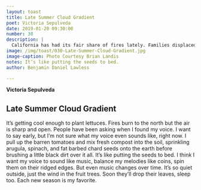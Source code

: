 ```yaml
---
layout: toast
title: Late Summer Cloud Gradient
poet: Victoria Sepulveda
date: 2019-01-20 09:30:00
number: 30
description: |
  California has had its fair share of fires lately. Families displaced, homes lost. As I’ve moved through this last year, it has been not just a time of loss but also a chance for new starts; planting, replanting, transplanting. May you all be safe in this unpredictable world.
image: /img/toast/030-Late-Summer-Cloud-Gradient.jpg
image-caption: Photo Courtesy Brian Landis
notes: It’s like putting the seeds to bed.
author: Benjamin Daniel Lawless

---
```

**Victoria Sepulveda**
## Late Summer Cloud Gradient

It’s getting cool enough to plant lettuces. Fires burn to the north but the air is sharp and open. People have been asking when I found my voice. I want to say early, but I’m not sure what my voice even sounds like, right now. I pull up the barren tomatoes and mix fresh compost into the soil, sprinkling arugula, spinach, and fat barbed chard seeds onto the earth before brushing a little black dirt over it all. It’s like putting the seeds to bed. I think I want my voice to sound like music, balance my melodies like coins, spin them on their ridged edges. But even music changes over time. It’s so quiet outside, just the wind in the fruit trees. Soon they’ll drop their leaves, sleep too. Each new season is my favorite.
